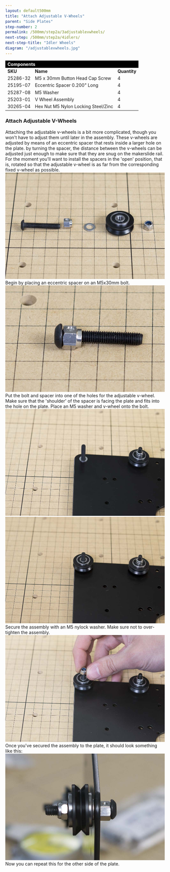 ```yaml
---
layout: default500mm
title: "Attach Adjustable V-Wheels"
parent: "Side Plates"
step-number: 2
permalink: /500mm/step2a/3adjustablevwheels/
next-step: /500mm/step2a/4idlers/
next-step-title: "Idler Wheels"
diagram: "/adjustablevwheels.jpg"
---
```


<table>
<tr><td style="color:#fff;background: #000;" colspan="3"><b>Components</b></td></tr>
	<tr>
		<td><b>SKU</b></td>
		<td><b>Name</b></td>
		<td><b>Quantity</b></td>
	</tr>
<tr>
<td>25286-32</td>
<td>M5 x 30mm Button Head Cap Screw</td>
<td>4</td>
</tr>
<tr>
<td>25195-07</td>
<td>Eccentric Spacer 0.200" Long</td>
<td>4</td>
</tr>
<tr>
<td>25287-08</td>
<td>M5 Washer</td>
<td>4</td>
</tr>
<tr>
<td>25203-01</td>
<td>V Wheel Assembly</td>
<td>4</td>
</tr>
<tr>
<td>30265-04</td>
<td>Hex Nut M5 Nylon Locking Steel/Zinc</td>
<td>4</td>
</tr>
</table>

<h3>Attach Adjustable V-Wheels</h3>
Attaching the adjustable v-wheels is a bit more complicated, though you won't have to adjust them until later in the assembly. These v-wheels are adjusted by means of an eccentric spacer that rests inside a larger hole on the plate. by turning the spacer, the distance between the v-wheels can be adjusted just enough to make sure that they are snug on the makerslide rail. For the moment you'll want to install the spacers in the 'open' position, that is, rotated so that the adjustable v-wheel is as far from the corresponding fixed v-wheel as possible.

<img src="../../step2/photo/jpfs_DSC2586.jpg">
Begin by placing an eccentric spacer on an M5x30mm bolt.
<img src="../../step2/photo/jpfs_DSC2587.jpg">
Put the bolt and spacer into one of the holes for the adjustable v-wheel. Make sure that the 'shoulder' of the spacer is facing the plate and fits into the hole on the plate. Place an M5 washer and v-wheel onto the bolt.
<img src="../../step2/photo/jpfs_DSC2588.jpg">
<img src="../../step2/photo/jpfs_DSC2589.jpg">
Secure the assembly with an M5 nylock washer. Make sure not to over-tighten the assembly.
<img src="../../step2/photo/jpfs_DSC2590.jpg">
Once you've secured the assembly to the plate, it should look something like this:
<img src="../../step2/photo/jpfs_DSC2591.jpg">
Now you can repeat this for the other side of the plate.
